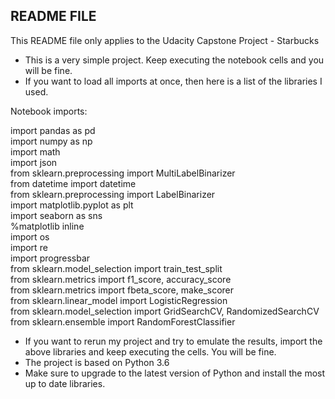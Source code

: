 ## README FILE

This README file only applies to the Udacity Capstone Project - Starbucks

- This is a very simple project. Keep executing the notebook cells and you will be fine.
- If you want to load all imports at once, then here is a list of the libraries I used.

Notebook imports:

import pandas as pd\
import numpy as np\
import math\
import json\
from sklearn.preprocessing import MultiLabelBinarizer\
from datetime import datetime\
from sklearn.preprocessing import LabelBinarizer\
import matplotlib.pyplot as plt\
import seaborn as sns\
%matplotlib inline\
import os\
import re\
import progressbar\
from sklearn.model_selection import train_test_split\
from sklearn.metrics import f1_score, accuracy_score\
from sklearn.metrics import fbeta_score, make_scorer\
from sklearn.linear_model import LogisticRegression\
from sklearn.model_selection import GridSearchCV, RandomizedSearchCV\
from sklearn.ensemble import RandomForestClassifier



- If you want to rerun my project and try to emulate the results, import the above libraries and keep executing the cells. You will be fine.
- The project is based on Python 3.6
- Make sure to upgrade to the latest version of Python and install the most up to date libraries.

